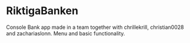 # RiktigaBanken

Console Bank app made in a team together with chrillekrill, christian0028 and zachariaslonn. Menu and basic functionality.
